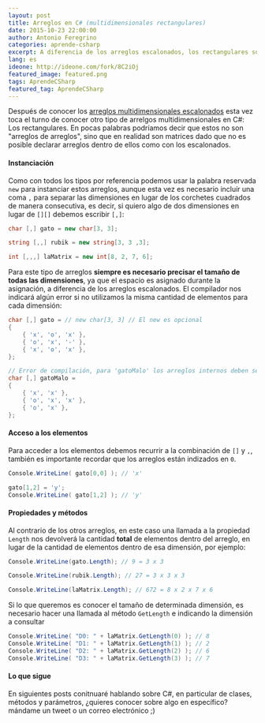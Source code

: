 ```yaml
---
layout: post
title: Arreglos en C# (multidimensionales rectangulares)
date: 2015-10-23 22:00:00
author: Antonio Feregrino
categories: aprende-csharp
excerpt: A diferencia de los arreglos escalonados, los rectangulares son lo más parecido a matrices que podemos encontrar en C#.
lang: es
ideone: http://ideone.com/fork/8C2iOj
featured_image: featured.png
tags: AprendeCSharp
featured_tag: AprendeCSharp
---
```


Después de conocer los <a href="/post/arreglos-en-c-sharp-parte-2">arreglos multidimensionales escalonados</a> esta vez toca el turno de conocer otro tipo de arrelgos multidimensionales en C#: Los rectangulares. En pocas palabras podríamos decir que estos no son "arreglos de arreglos", sino que en realidad son matrices dado que no es posible declarar arreglos dentro de ellos como con los escalonados.  
  
#### Instanciación  
Como con todos los tipos por referencia podemos usar la palabra reservada `new` para instanciar estos arreglos, aunque esta vez es necesario incluír una coma `,` para separar las dimensiones en lugar de los corchetes cuadrados de manera consecutiva, es decir, si quiero algo de dos dimensiones en lugar de `[][]` debemos escribir `[,]`:
```csharp  
char [,] gato = new char[3, 3];

string [,,] rubik = new string[3, 3 ,3];

int [,,,] laMatrix = new int[8, 2, 7, 6];
```  
Para este tipo de arreglos **siempre es necesario precisar el tamaño de todas las dimensiones**, ya que el espacio es asignado durante la asignación, a diferencia de los arreglos escalonados. El compilador nos indicará algún error si no utilizamos la misma cantidad de elementos para cada dimensión:
```csharp  
char [,] gato = // new char[3, 3] // El new es opcional
{
	{ 'x', 'o', 'x' },
	{ 'o', 'x', '-' },
	{ 'x', 'o', 'x' },
};

// Error de compilación, para 'gatoMalo' los arreglos internos deben ser de 2 elementos
char [,] gatoMalo = 
{
	{ 'x', 'x' },
	{ 'o', 'x', 'x' },
	{ 'o', 'x' },
};
```  
  
#### Acceso a los elementos  
Para acceder a los elementos debemos recurrir a la combinación de `[]` y `,`, también es importante recordar que los arreglos están indizados en `0`.
```csharp  
Console.WriteLine( gato[0,0] ); // 'x'

gato[1,2] = 'y';
Console.WriteLine( gato[1,2] ); // 'y'
```  

#### Propiedades y métodos  
Al contrario de los otros arreglos, en este caso una llamada a la propiedad `Length` nos devolverá la cantidad **total** de elementos dentro del arreglo, en lugar de la cantidad de elementos dentro de esa dimensión, por ejemplo:
```csharp  
Console.WriteLine(gato.Length); // 9 = 3 x 3

Console.WriteLine(rubik.Length); // 27 = 3 x 3 x 3

Console.WriteLine(laMatrix.Length); // 672 = 8 x 2 x 7 x 6
```  
Si lo que queremos es conocer el tamaño de determinada dimensión, es necesario hacer una llamada al método `GetLength` e indicando la dimensión a consultar
```csharp  
Console.WriteLine( "D0: " + laMatrix.GetLength(0) ); // 8
Console.WriteLine( "D1: " + laMatrix.GetLength(1) ); // 2
Console.WriteLine( "D2: " + laMatrix.GetLength(2) ); // 6
Console.WriteLine( "D3: " + laMatrix.GetLength(3) ); // 7
```  

#### Lo que sigue  
En siguientes posts conitnuaré hablando sobre C#, en particular de clases, métodos y parámetros, ¿quieres conocer sobre algo en específico? mándame un tweet o un correo electrónico ;)